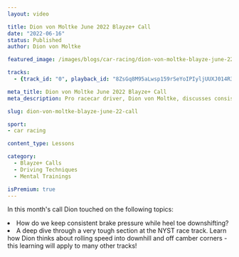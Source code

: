 ```yaml
---
layout: video

title: Dion von Moltke June 2022 Blayze+ Call
date: "2022-06-16"
status: Published
author: Dion von Moltke

featured_image: /images/blogs/car-racing/dion-von-moltke-blayze-june-22-call.jpg

tracks:
  - {track_id: "0", playback_id: "8ZsGq8M95aLwsp159rSeYoIPIyljUUXJ014R3neKUEys", lesson_name: "Dion von Moltke June 2022 Blayze+ Call", lesson_desc: "Pro racecar driver, Dion von Moltke, discusses consistent brake pressure during heel toe downshifting and how to trail brake into higher speed corners."}

meta_title: Dion von Moltke June 2022 Blayze+ Call
meta_description: Pro racecar driver, Dion von Moltke, discusses consistent brake pressure during heel toe downshifting and how to trail brake into higher speed corners.

slug: dion-von-moltke-blayze-june-22-call

sport:
- car racing

content_type: Lessons

category:
  - Blayze+ Calls
  - Driving Techniques
  - Mental Trainings

isPremium: true
---
```


In this month's call Dion touched on the following topics:

<li>How do we keep consistent brake pressure while heel toe downshifting?</li>
<li>A deep dive through a very tough section at the NYST race track. Learn how Dion thinks about rolling speed into downhill and off camber corners - this learning will apply to many other tracks!</li>
